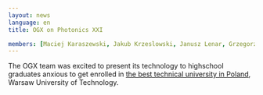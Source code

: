 ```yaml
---
layout: news
language: en
title: OGX on Photonics XXI

members: [Maciej Karaszewski, Jakub Krzeslowski, Janusz Lenar, Grzegorz Maczkowski] # etc etc, it's just a sample
---
```

The OGX team was excited to present its technology to highschool graduates anxious to get enrolled in [the best technical university in Poland](http://www.perspektywy.pl/index.php?option=com_content&task=view&id=3837&Itemid=851), Warsaw University of Technology. 